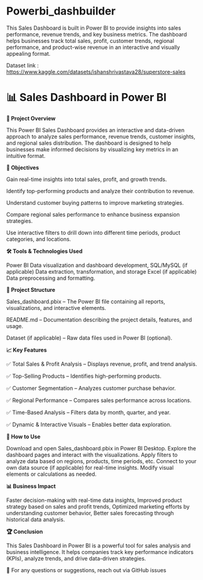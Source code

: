 # Powerbi_dashbuilder
This Sales Dashboard is built in Power BI to provide insights into sales performance, revenue trends, and key business metrics. The dashboard helps businesses track total sales, profit, customer trends, regional performance, and product-wise revenue in an interactive and visually appealing format.

Dataset link : https://www.kaggle.com/datasets/ishanshrivastava28/superstore-sales

# 📊 Sales Dashboard in Power BI

**📌 Project Overview**

This Power BI Sales Dashboard provides an interactive and data-driven approach to analyze sales performance, revenue trends, customer insights, and regional sales distribution. The dashboard is designed to help businesses make informed decisions by visualizing key metrics in an intuitive format.


**🎯 Objectives**

Gain real-time insights into total sales, profit, and growth trends.

Identify top-performing products and analyze their contribution to revenue.

Understand customer buying patterns to improve marketing strategies.

Compare regional sales performance to enhance business expansion strategies.

Use interactive filters to drill down into different time periods, product categories, and locations.


**🛠️ Tools & Technologies Used**

Power BI	Data visualization and dashboard development,
SQL/MySQL (if applicable)	Data extraction, transformation, and storage
Excel (if applicable)	Data preprocessing and formatting.


**📂 Project Structure**

Sales_dashboard.pbix – The Power BI file containing all reports, visualizations, and interactive elements.

README.md – Documentation describing the project details, features, and usage.

Dataset (if applicable) – Raw data files used in Power BI (optional).


**📈 Key Features**

✅ Total Sales & Profit Analysis – Displays revenue, profit, and trend analysis.

✅ Top-Selling Products – Identifies high-performing products.

✅ Customer Segmentation – Analyzes customer purchase behavior.

✅ Regional Performance – Compares sales performance across locations.

✅ Time-Based Analysis – Filters data by month, quarter, and year.

✅ Dynamic & Interactive Visuals – Enables better data exploration.

**🚀 How to Use**

Download and open Sales_dashboard.pbix in Power BI Desktop.
Explore the dashboard pages and interact with the visualizations.
Apply filters to analyze data based on regions, products, time periods, etc.
Connect to your own data source (if applicable) for real-time insights.
Modify visual elements or calculations as needed.


**📊 Business Impact**

Faster decision-making with real-time data insights,
Improved product strategy based on sales and profit trends,
Optimized marketing efforts by understanding customer behavior,
Better sales forecasting through historical data analysis.


**🏆 Conclusion**

This Sales Dashboard in Power BI is a powerful tool for sales analysis and business intelligence. It helps companies track key performance indicators (KPIs), analyze trends, and drive data-driven strategies.



📩 For any questions or suggestions, reach out via GitHub issues

